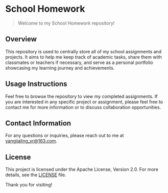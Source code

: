 # School Homework

> Welcome to my School Homework repository!

## Overview  
This repository is used to centrally store all of my school assignments and projects. It aims to help me keep track of academic tasks, share them with classmates or teachers if necessary, and serve as a personal portfolio showcasing my learning journey and achievements.

## Usage Instructions  
Feel free to browse the repository to view my completed assignments. If you are interested in any specific project or assignment, please feel free to contact me for more information or to discuss collaboration opportunities.

## Contact Information  
For any questions or inquiries, please reach out to me at [yangjialing_yr@163.com](mailto:yangjialing_yr@163.com).

## License  
This project is licensed under the Apache License, Version 2.0. For more details, see the [LICENSE](LICENSE) file.

Thank you for visiting!
